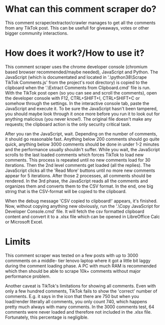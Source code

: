 # What can this comment scraper do?
This comment scraper/extractor/crawler manages to get all the comments
from any TikTok post. This can be usefull for giveaways, votes or other bigger
community interactions.

# How does it work?/How to use it?
This comment scraper uses the chrome developer console (chromium based browser
recommended/maybe needed), JavaScript and Python. The JavaScript (which is
documentated and located in '.\python38\Scrape TikTok Comments.js' from the
project's root directory) is copied to the clipboard when the '.\Extract
Comments from Clipboard.cmd' file is run. With the TikTok post open (so you can
see and scroll the comments), open the developer console with F12,
CTRL+SHIFT+I, CTRL+SHIFT+C or somehow through the settings. In the interactive
console tab, paste the JavaScript and execute it. To be sure the JavaScript
hasn't been tampered, you should maybe look through it once more before you run
it to look out for anything malicious (you never know!). The original file
doesn't make any requests; the clipboard action is the only security critical
task.

After you ran the JavaScript, wait. Depending on the number of comments, it
should go reasonable fast. Anything below 200 comments should go quite quick,
anything below 3000 comments should be done in under 1-2 minutes and the
performance usually shouldn't suffer. While you wait, the JavaScript scrolls to
the last loaded comments which forces TikTok to load new comments. This process
is repeated until no new comments load for 30 iterations. Then the 2nd level
comments get loaded (all the replies). The JavaScript clicks all the 'Read
More' buttons until no more new comments appear for 5 iterations. After those 2
processes, all comments should be rendered. In the 3rd phase, the JavaScript
reads all the comments and organizes them and converts them to the CSV format.
In the end, one big string that is the CSV-format will be copied to the
clipboard.

When the debug message 'CSV copied to clipboard!' appears, it's finished. Now,
without copying anything new obviously, run the '.\Copy JavaScript for
Developer Console.cmd' file. It will fetch the csv formatted clipboard content
and convert it to a .xlsx file which can be opened in LibreOffice Calc or
Microsoft Excel.

# Limits
This comment scraper was tested on a few posts with up to 3000 commments on a
middle- tier lenovo laptop where it got a little bit laggy during the comment
loading phase. A PC with much RAM is recommended which then should be able to
scrape 10k+ comments without major performance problem.

Another caveat is TikTok's limitations for showing all comments. Even with only
a few hundred comments, TikTok fails to show the 'correct' number of comments.
E.g. it says in the icon that there are 750 but when you load/render literally
all comments, you only count 740, which happens pretty much always with many
comments. In the 3000 comments test, 64 comments were never loaded and
therefore not included in the .xlsx file. Fortunately, this percentage is
negligible.

